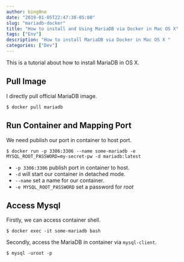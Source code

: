 ```yaml
---
author: bing0ne
date: "2019-01-05T22:47:30-05:00"
slug: "mariadb-docker"
title: "How to install and Using MariaDB via Docker in Mac OS X"
tags: ["Env"]
description: "How to install MariaDB via Docker in Mac OS X "
categories: ["Dev"]
---
```


This is a tutorial about how to install MariaDB in OS X.
<!--more-->

## Pull Image 
I directly pull official MariaDB image. 
```shell
$ docker pull mariadb
```

## Run Container and Mapping Port
We need publish our port in container to host port.

```shell
$ docker run -p 3306:3306 --name some-mariadb -e MYSQL_ROOT_PASSWORD=my-secret-pw -d mariadb:latest
```

* `-p 3306:3306` publish port in container to host.
* `-d` will start our container in detached mode. 
* `--name` set a name for our container.
* `-e MYSQL_ROOT_PASSWORD` set a password for *root*

## Access Mysql
Firstly, we can access container shell. 
```shell
$ docker exec -it some-mariadb bash
```

Secondly, access the MariaDB in container via `mysql-client`.
```shell
$ mysql -uroot -p
```

